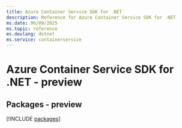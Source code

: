 ```yaml
---
title: Azure Container Service SDK for .NET
description: Reference for Azure Container Service SDK for .NET
ms.date: 06/09/2025
ms.topic: reference
ms.devlang: dotnet
ms.service: containerservice
---
```

# Azure Container Service SDK for .NET - preview
## Packages - preview
[!INCLUDE [packages](container-service-index.md)]